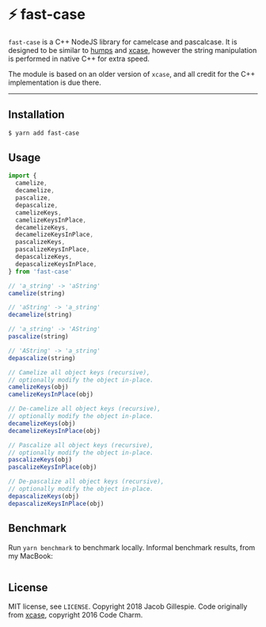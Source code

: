 # ⚡ fast-case

`fast-case` is a C++ NodeJS library for camelcase and pascalcase. It is designed to be similar to [humps][0] and [xcase][1], however the string manipulation is performed in native C++ for extra speed.

The module is based on an older version of `xcase`, and all credit for the C++ implementation is due there.

---

## Installation

```bash
$ yarn add fast-case
```

## Usage

```javascript
import {
  camelize,
  decamelize,
  pascalize,
  depascalize,
  camelizeKeys,
  camelizeKeysInPlace,
  decamelizeKeys,
  decamelizeKeysInPlace,
  pascalizeKeys,
  pascalizeKeysInPlace,
  depascalizeKeys,
  depascalizeKeysInPlace,
} from 'fast-case'

// 'a_string' -> 'aString'
camelize(string)

// 'aString' -> 'a_string'
decamelize(string)

// 'a_string' -> 'AString'
pascalize(string)

// 'AString' -> 'a_string'
depascalize(string)

// Camelize all object keys (recursive),
// optionally modify the object in-place.
camelizeKeys(obj)
camelizeKeysInPlace(obj)

// De-camelize all object keys (recursive),
// optionally modify the object in-place.
decamelizeKeys(obj)
decamelizeKeysInPlace(obj)

// Pascalize all object keys (recursive),
// optionally modify the object in-place.
pascalizeKeys(obj)
pascalizeKeysInPlace(obj)

// De-pascalize all object keys (recursive),
// optionally modify the object in-place.
depascalizeKeys(obj)
depascalizeKeysInPlace(obj)
```

## Benchmark

Run `yarn benchmark` to benchmark locally. Informal benchmark results, from my MacBook:

```

```

## License

MIT license, see `LICENSE`. Copyright 2018 Jacob Gillespie. Code originally from [xcase][1], copyright 2016 Code Charm.

[0]: https://github.com/domchristie/humps
[1]: https://github.com/encharm/xcase
